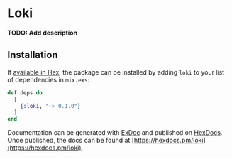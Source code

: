 # Loki

**TODO: Add description**

## Installation

If [available in Hex](https://hex.pm/docs/publish), the package can be installed
by adding `loki` to your list of dependencies in `mix.exs`:

```elixir
def deps do
  [
    {:loki, "~> 0.1.0"}
  ]
end
```

Documentation can be generated with [ExDoc](https://github.com/elixir-lang/ex_doc)
and published on [HexDocs](https://hexdocs.pm). Once published, the docs can
be found at [https://hexdocs.pm/loki](https://hexdocs.pm/loki).

